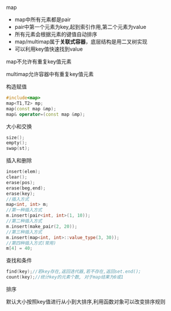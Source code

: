 map

* map中所有元素都是pair
* pair中第一个元素为key,起到索引作用,第二个元素为value
* 所有元素会根据元素的键值自动排序
* map/multimap属于**关联式容器**，底层结构是用二叉树实现
* 可以利用key值快速找到value

map不允许有重复key值元素

multimap允许容器中有重复key值元素

构造赋值

```cpp
#include<map>
map<T1,T2> mp;
map(const map &mp);
map& operator=(const map &mp);
```

大小和交换

```cpp
size();
empty();
swap(st);
```

插入和删除

```cpp
insert(elem);
clear();
erase(pos);
erase(beg,end);
erase(key);
//插入方式
map<int, int> m;
//第一种插入方式
m.insert(pair<int, int>(1, 10));
//第二种插入方式
m.insert(make_pair(2, 20));
//第三种插入方式
m.insert(map<int, int>::value_type(3, 30));
//第四种插入方式(常用)
m[4] = 40; 
```

查找和条件

```cpp
find(key);//若key存在,返回迭代器,若不存在,返回set.end();
count(key);//统计key的元素个数, 对于map结果为0或1
```

排序

默认大小按照key值进行从小到大排序,利用函数对象可以改变排序规则